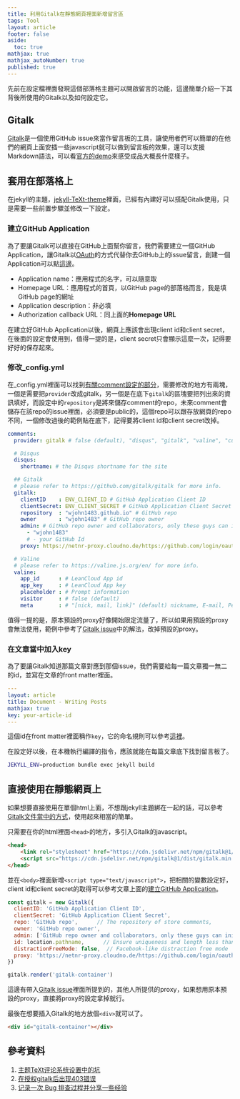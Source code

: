 ```yaml
---
title: 利用Gitalk在靜態網頁裡面新增留言區
tags: Tool
layout: article
footer: false
aside:
  toc: true
mathjax: true
mathjax_autoNumber: true
published: true
---
```


先前在設定檔裡面發現這個部落格主題可以開啟留言的功能，這邊簡單介紹一下其背後所使用的Gitalk以及如何設定它。

<!--more-->

## Gitalk

[Gitalk](https://github.com/gitalk/gitalk)是一個使用GitHub issue來當作留言板的工具，讓使用者們可以簡單的在他們的網頁上面安插一些javascript就可以做到留言板的效果，還可以支援Markdown語法，可以看[官方的demo](https://gitalk.github.io/)來感受成品大概長什麼樣子。

## 套用在部落格上

在jekyll的主題，[jekyll-TeXt-theme](https://github.com/kitian616/jekyll-TeXt-theme)裡面，已經有內建好可以搭配Gitalk使用，只是需要一些前置步驟並修改一下設定。

### 建立GitHub Application

為了要讓Gitalk可以直接在GitHub上面幫你留言，我們需要建立一個GitHub Application，讓Gitalk以[OAuth](https://wjohn1483.github.io/2021/01/26/security-introduction/#oauth)的方式代替你去GitHub上的issue留言，創建一個Application可以點[這邊](https://github.com/settings/applications/new)。

* Application name：應用程式的名字，可以隨意取
* Homepage URL：應用程式的首頁，以GitHub page的部落格而言，我是填GitHub page的網址
* Application description：非必填
* Authorization callback URL：同上面的**Homepage URL**

在建立好GitHub Application以後，網頁上應該會出現client id和client secret，在後面的設定會使用到，值得一提的是，client secret只會顯示這麼一次，記得要好好的保存起來。

### 修改_config.yml

在_config.yml裡面可以找到[有關comment設定的部分](https://github.com/kitian616/jekyll-TeXt-theme/blob/master/_config.yml#L118-L144)，需要修改的地方有兩塊，一個是需要把`provider`改成gitalk，另一個是在底下`gitalk`的區塊要把列出來的資訊填好，而設定中的`repository`是將來儲存comment的repo，未來comment會儲存在該repo的issue裡面，必須要是public的，這個repo可以跟存放網頁的repo不同，一個修改過後的範例貼在底下，記得要將client id和client secret改掉。

```yaml
comments:
  provider: gitalk # false (default), "disqus", "gitalk", "valine", "custom"

  # Disqus
  disqus:
    shortname: # the Disqus shortname for the site

  ## Gitalk
  # please refer to https://github.com/gitalk/gitalk for more info.
  gitalk:
    clientID    : ENV_CLIENT_ID # GitHub Application Client ID
    clientSecret: ENV_CLIENT_SECRET # GitHub Application Client Secret
    repository  : "wjohn1483.github.io" # GitHub repo
    owner       : "wjohn1483" # GitHub repo owner
    admin: # GitHub repo owner and collaborators, only these guys can initialize GitHub issues, IT IS A LIST.
      - "wjohn1483"
      # - your GitHub Id
    proxy: https://netnr-proxy.cloudno.de/https://github.com/login/oauth/access_token

  # Valine
  # please refer to https://valine.js.org/en/ for more info.
  valine:
    app_id      : # LeanCloud App id
    app_key     : # LeanCloud App key
    placeholder : # Prompt information
    visitor     : # false (default)
    meta        : # "[nick, mail, link]" (default) nickname, E-mail, Personal-site
```

值得一提的是，原本預設的proxy好像開始限定流量了，所以如果用預設的proxy會無法使用，範例中參考了[Gitalk issue](https://github.com/gitalk/gitalk/issues/429)中的解法，改掉預設的proxy。

### 在文章當中加入key

為了要讓Gitalk知道那篇文章對應到那個issue，我們需要給每一篇文章獨一無二的id，並寫在文章的front matter裡面。

```yaml
---
layout: article
title: Document - Writing Posts
mathjax: true
key: your-article-id
---
```

這個id在front matter裡面稱作`key`，它的命名規則可以參考[這裡](https://tianqi.name/jekyll-TeXt-theme/docs/en/layouts#page-layout)。

在設定好以後，在本機執行編譯的指令，應該就能在每篇文章底下找到留言板了。

```bash
JEKYLL_ENV=production bundle exec jekyll build
```

## 直接使用在靜態網頁上

如果想要直接使用在單個html上面，不想跟jekyll主題綁在一起的話，可以參考[Gitalk文件當中的方式](https://github.com/gitalk/gitalk#install)，使用起來相當的簡單。

只需要在你的html裡面`<head>`的地方，多引入Gitalk的javascript。

```html
<head>
    <link rel="stylesheet" href="https://cdn.jsdelivr.net/npm/gitalk@1/dist/gitalk.css">
    <script src="https://cdn.jsdelivr.net/npm/gitalk@1/dist/gitalk.min.js"></script>
</head>
```

並在`<body>`裡面新增`<script type="text/javascript">`，把相關的變數設定好，client id和client secret的取得可以參考文章上面的[建立GitHub Application](#建立github-application)。

```javascript
const gitalk = new Gitalk({
  clientID: 'GitHub Application Client ID',
  clientSecret: 'GitHub Application Client Secret',
  repo: 'GitHub repo',      // The repository of store comments,
  owner: 'GitHub repo owner',
  admin: ['GitHub repo owner and collaborators, only these guys can initialize github issues'],
  id: location.pathname,      // Ensure uniqueness and length less than 50
  distractionFreeMode: false,  // Facebook-like distraction free mode
  proxy: 'https://netnr-proxy.cloudno.de/https://github.com/login/oauth/access_token'
})

gitalk.render('gitalk-container')
```

這邊有帶入[Gitalk issue](https://github.com/gitalk/gitalk/issues/429)裡面所提到的，其他人所提供的proxy，如果想用原本預設的proxy，直接將proxy的設定拿掉就行。

最後在想要插入Gitalk的地方放個`<div>`就可以了。

```html
<div id="gitalk-container"></div>
```

## 參考資料

1. [主题TeXt评论系统设置中的坑](https://xsaxy.gitee.io/blog/post/2019/12/10/%E4%B8%BB%E9%A2%98TeXt%E8%AF%84%E8%AE%BA%E7%B3%BB%E7%BB%9F%E8%AE%BE%E7%BD%AE%E4%B8%AD%E7%9A%84%E5%9D%91.html)
2. [在授权gitalk后出现403错误](https://github.com/gitalk/gitalk/issues/429)
3. [记录一次 Bug 排查过程并分享一些经验](https://mp.weixin.qq.com/s/Lwl9rf95EqlTYLfconjflQ)
